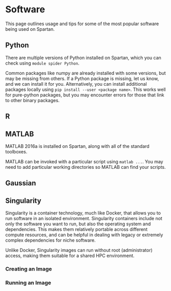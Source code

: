 # Software

This page outlines usage and tips for some of the most popular software being used on Spartan. 

## Python

There are multiple versions of Python installed on Spartan, which you can check using `module spider Python`. 

Common packages like numpy are already installed with some versions, but may be missing from others. If a Python package is missing, let us know, and we can install it for you. Alternatively, you can install additional packages locally using `pip install --user <package name>`. This works well for pure-python packages, but you may encounter errors for those that link to other binary packages.


## R


## MATLAB

MATLAB 2016a is installed on Spartan, along with all of the standard toolboxes. 

MATLAB can be invoked with a particular script using `matlab ...`. You may need to add particular working directories so MATLAB can find your scripts.

## Gaussian


## Singularity

Singularity is a container technology, much like Docker, that allows you to run software in an isolated environment. Singularity containers include not only the software you want to run, but also the operating system and dependencies. This makes them relatively portable across different compute resources, and can be helpful in dealing with legacy or extremely complex dependencies for niche software.

Unlike Docker, Singularity images can run without root (administrator) access, making them suitable for a shared HPC environment.

### Creating an Image


### Running an Image